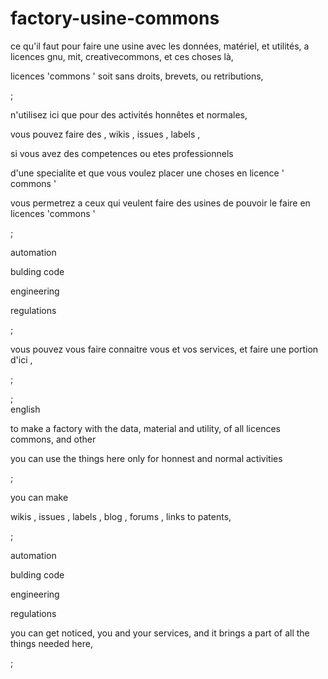 # factory-usine-commons



ce qu'il faut pour faire une usine avec les données, matériel, et utilités, a licences gnu, mit, creativecommons, et ces choses là,   



licences 'commons '
soit sans droits, brevets, ou retributions, 

;

n'utilisez ici que pour des activités honnêtes et normales, 


vous pouvez faire des , wikis , issues , labels ,

si vous avez des competences ou etes professionnels

d'une specialite et que vous voulez placer une choses en licence ' commons '

vous permetrez a ceux qui veulent faire des usines de pouvoir le faire en licences 'commons '

;
 
 automation   
 
 bulding code  
 
 engineering  
 
 regulations
 
 ;
 
vous pouvez vous faire connaitre vous et vos services, et faire une portion     d'ici , 
 
;    
 
;    
english 
 
to make a factory with the data, material and utility, of all licences commons, and other 


you can use the things here only for honnest and normal activities

;

you can make 

wikis , issues , labels , blog , forums , links to patents,  

;

automation
 
bulding code

engineering

regulations

 you can get noticed, you and your services, and it brings a part of all the things needed here,

;









 
